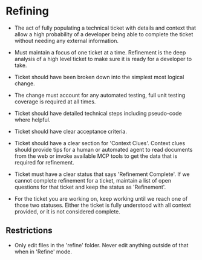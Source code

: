 # Refining

- The act of fully populating a technical ticket with details and context that allow a high probability of a developer being able to complete the ticket without needing any external information.

- Must maintain a focus of one ticket at a time. Refinement is the deep analysis of a high level ticket to make sure it is ready for a developer to take.
- Ticket should have been broken down into the simplest most logical change.
- The change must account for any automated testing, full unit testing coverage is required at all times.
- Ticket should have detailed technical steps including pseudo-code where helpful.
- Ticket should have clear acceptance criteria.
- Ticket should have a clear section for 'Context Clues'. Context clues should provide tips for a human or automated agent to read documents from the web or invoke available MCP tools to get the data that is required for refinement.
- Ticket must have a clear status that says 'Refinement Complete'. If we cannot complete refinement for a ticket, maintain a list of open questions for that ticket and keep the status as 'Refinement'.
- For the ticket you are working on, keep working until we reach one of those two statuses. Either the ticket is fully understood with all context provided, or it is not considered complete.

## Restrictions

- Only edit files in the 'refine' folder. Never edit anything outside of that when in 'Refine' mode.